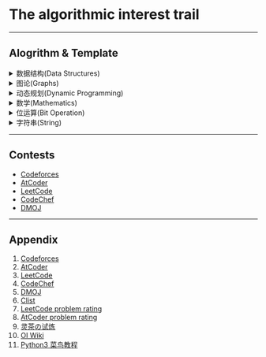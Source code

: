 # The algorithmic interest trail

***

## Alogrithm & Template

<details>
  <summary>数据结构(Data Structures)</summary>

*   [并查集DSU(Disjoint Set Union)](/Template/dsu.py)
*   [树状数组(Binary Indexed Tree)](/Template/bit.py)
*   线段数(Segment Tree)
    *   [线段数 - 数组](/Template/SegTree.py)
    *   [线段数 - 数组 - 延迟标记](/Template/LazySegTree.py)
    *   [线段数 - 动态开点](/Template/DynSegTree.py)
    *   [线段数 - 动态开点 - 延迟标记](/Template/LazyDynSegTree.py)
*   有序容器(Sorted Container)  
    `主要是大部分OJ都不支持Python的sortedcontainers`
    *   [SortedList](/Template/SortedList.py)
    *   [SortedSet](/Template/SortedSet.py)
    *   [SortedMultiset](/Template/SortedMultiset.py)

</details>

<details>
  <summary>图论(Graphs)</summary>

*   [拓扑排序TopoSort](/Template/topoSort.py)
*   双向BFS
*   [最近公共祖先(Least Common Ancestors)](/Template/lca.py)
*   [树哈希(Hash of root trees)](/Template/hash-tree.py)

</details>

<details>
  <summary>动态规划(Dynamic Programming)</summary>

*   [背包问题](/Template/dp-knapsack.py)
    *   01背包
    *   完全背包
    *   多重背包
    *   分组背包
    *   树上背包
*   线性DP
    *   [LIS最长上升子序列](/Template/lis.py)
*   数位DP
*   树形DP
    *   [换根DP(Reroot)](/Template/dp-tree.py)

</details>

<details>
  <summary>数学(Mathematics)</summary>

*   质数(Prime Number)
*   质因子(Prime Factors)
*   逆元(Inverse Element)
*   组合数(Combinations)
*   容斥(Include/Exclude)
*   [isqrt(Integer Sqrt)](/Template/isqrt.py)
*   [超几何分布(Hypergeometric Distribution)](/Template/hypergeometricDistribution.md)
*   [卡塔兰数(Catalan)](/Template/catalan.md)

</details>

<details>
  <summary>位运算(Bit Operation)</summary>

*   二进制分组
*   按位或运算
*   数字异或运算

</details>

<details>
  <summary>字符串(String)</summary>

*   [字典树(Trie)](/Template/trie.py)
*   [异或字典树(01Trie)](/Template/binaryTrie.py)
*   KMP

</details>

***

## Contests

*   [Codeforces](/Contests/CodeforcesPython/)
*   [AtCoder](/Contests/AtCoderPython/)
*   [LeetCode](/Contests/LeetCodePython/)
*   [CodeChef](Contests/CodeChef/)
*   [DMOJ](/Contests/DMOJ/)

***

## Appendix

1.  [Codeforces](https://codeforces.com/)
2.  [AtCoder](https://atcoder.jp/home)
3.  [LeetCode](https://leetcode.cn/)
4.  [CodeChef](https://www.codechef.com/)
5.  [DMOJ](https://dmoj.ca/)
6.  [Clist](https://clist.by/)
7.  [LeetCode problem rating](https://zerotrac.github.io/leetcode_problem_rating/#/)
8.  [AtCoder problem rating](https://kenkoooo.com/atcoder/#/list/)
9.  [灵茶の试炼](https://docs.qq.com/sheet/DWGFoRGVZRmxNaXFz?tab=BB08J2)
10. [OI Wiki](https://oi-wiki.org/)
11. [Python3 菜鸟教程](https://www.runoob.com/python3/python3-tutorial.html)

